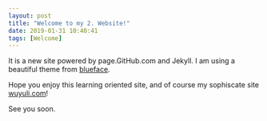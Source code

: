 ```yaml
---
layout: post
title: "Welcome to my 2. Website!"
date: 2019-01-31 10:40:41
tags: [Welcome]
---
```


It is a new site powered by page.GitHub.com and Jekyll.
I am using a beautiful theme from [blueface](https://github.com/thien/blueface).

Hope you enjoy this learning oriented site, and of course my sophiscate site [wuyuli.com](https://www.wuyuli.com)!

See you soon.
